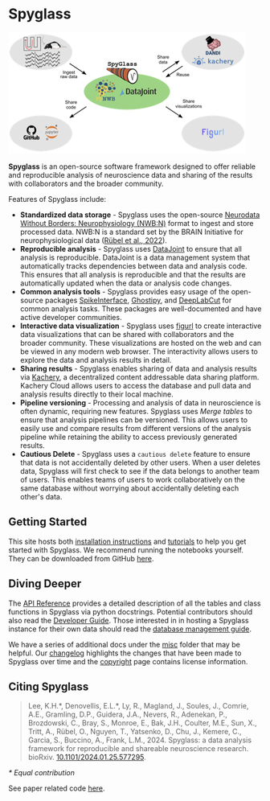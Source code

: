 # Spyglass

![Figure 1](./images/fig1.png)

**Spyglass** is an open-source software framework designed to offer reliable and
reproducible analysis of neuroscience data and sharing of the results with
collaborators and the broader community.

Features of Spyglass include:

- **Standardized data storage** - Spyglass uses the open-source
    [Neurodata Without Borders: Neurophysiology (NWB:N)](https://www.nwb.org/)
    format to ingest and store processed data. NWB:N is a standard set by the
    BRAIN Initiative for neurophysiological data
    ([Rübel et al., 2022](https://doi.org/10.7554/elife.78362)).
- **Reproducible analysis** - Spyglass uses [DataJoint](https://datajoint.com/)
    to ensure that all analysis is reproducible. DataJoint is a data management
    system that automatically tracks dependencies between data and analysis
    code. This ensures that all analysis is reproducible and that the results
    are automatically updated when the data or analysis code changes.
- **Common analysis tools** - Spyglass provides easy usage of the open-source
    packages [SpikeInterface](https://github.com/SpikeInterface/spikeinterface),
    [Ghostipy](https://github.com/kemerelab/ghostipy), and
    [DeepLabCut](https://github.com/DeepLabCut/DeepLabCut) for common analysis
    tasks. These packages are well-documented and have active developer
    communities.
- **Interactive data visualization** - Spyglass uses
    [figurl](https://github.com/flatironinstitute/figurl) to create interactive
    data visualizations that can be shared with collaborators and the broader
    community. These visualizations are hosted on the web and can be viewed in
    any modern web browser. The interactivity allows users to explore the data
    and analysis results in detail.
- **Sharing results** - Spyglass enables sharing of data and analysis results
    via [Kachery](https://github.com/flatironinstitute/kachery-cloud), a
    decentralized content addressable data sharing platform. Kachery Cloud
    allows users to access the database and pull data and analysis results
    directly to their local machine.
- **Pipeline versioning** - Processing and analysis of data in neuroscience is
    often dynamic, requiring new features. Spyglass uses *Merge tables* to
    ensure that analysis pipelines can be versioned. This allows users to easily
    use and compare results from different versions of the analysis pipeline
    while retaining the ability to access previously generated results.
- **Cautious Delete** - Spyglass uses a `cautious delete` feature to ensure that
    data is not accidentally deleted by other users. When a user deletes data,
    Spyglass will first check to see if the data belongs to another team of
    users. This enables teams of users to work collaboratively on the same
    database without worrying about accidentally deleting each other's data.

## Getting Started

This site hosts both [installation instructions](./installation.md) and
[tutorials](./notebooks/index.md) to help you get started with Spyglass. We
recommend running the notebooks yourself. They can be downloaded from GitHub
[here](https://github.com/LorenFrankLab/spyglass).

## Diving Deeper

The [API Reference](./api/index.md) provides a detailed description of all the
tables and class functions in Spyglass via python docstrings. Potential
contributors should also read the [Developer Guide](./contribute.md). Those
interested in in hosting a Spyglass instance for their own data should read the
[database management guide](./misc/database_management.md).

We have a series of additional docs under the [misc](./misc/index.md) folder
that may be helpful. Our [changelog](./CHANGELOG.md) highlights the changes that
have been made to Spyglass over time and the [copyright](./LICENSE.md) page
contains license information.

## Citing Spyglass

> Lee, K.H.\*, Denovellis, E.L.\*, Ly, R., Magland, J., Soules, J., Comrie, A.E., Gramling, D.P., Guidera, J.A., Nevers, R., Adenekan, P., Brozdowski, C., Bray, S., Monroe, E., Bak, J.H., Coulter, M.E., Sun, X., Tritt, A., Rübel, O., Nguyen, T., Yatsenko, D., Chu, J., Kemere, C., Garcia, S., Buccino, A., Frank, L.M., 2024. Spyglass: a data analysis framework for reproducible and shareable neuroscience research. bioRxiv. [10.1101/2024.01.25.577295](https://doi.org/10.1101/2024.01.25.577295 ).

*\* Equal contribution*

See paper related code [here](https://github.com/LorenFrankLab/spyglass-paper).

<!-- TODO: Convert ccf file and insert here  -->
